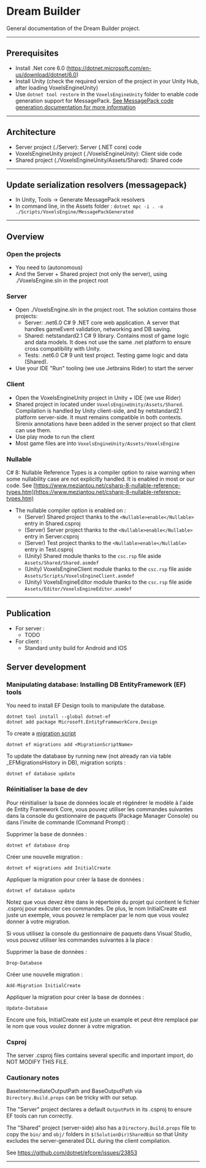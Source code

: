 # Dream Builder

General documentation of the Dream Builder project.

---

## Prerequisites

- Install .Net core 6.0 (https://dotnet.microsoft.com/en-us/download/dotnet/6.0)
- Install Unity (check the required version of the project in your Unity Hub, after loading VoxelsEngineUnity)
- Use `dotnet tool restore` in the `VoxelsEngineUnity` folder to enable code generation support for
  MessagePack. [See MessagePack code generation documentation for more information](https://github.com/neuecc/MessagePack-CSharp#aot-code-generation-support-for-unityxamarin)

---

## Architecture

- Server project (./Server): Server (.NET core) code
- VoxelsEngineUnity project (./VoxelsEngineUnity): Client side code
- Shared project (./VoxelsEngineUnity/Assets/Shared): Shared code

---

## Update serialization resolvers (messagepack)

- In Unity, Tools -> Generate MessagePack resolvers
- In command line, in the Assets folder : `dotnet mpc -i . -o ./Scripts/VoxelsEngine/MessagePackGenerated`

---

## Overview

### Open the projects

- You need to (autonomous)
- And the Server + Shared project (not only the server), using ./VoxelsEngine.sln in the project root

### Server

- Open ./VoxelsEngine.sln in the project root. The solution contains those projects:
    - Server: .net6.0 C# 9 .NET core web application. A server that handles gameEvent validation, networking
      and DB saving.
    - Shared: netstandard2.1 C# 9 library. Contains most of game logic and data models. It does not use the same .net
      platform to ensure cross compatibility with Unity.
    - Tests: .net6.0 C# 9 unit test project. Testing game logic and data (Shared).
- Use your IDE "Run" tooling (we use Jetbrains Rider) to start the server

### Client

- Open the VoxelsEngineUnity project in Unity + IDE (we use Rider)
- Shared project in located under `VoxelsEngineUnity/Assets/Shared`. Compilation is handled by Unity client-side, and
  by netstandard2.1 platform server-side. It must remains compatible in both contexts. Sirenix annotations have been
  added in the server project so that client can use them.
- Use play mode to run the client
- Most game files are into `VoxelsEngineUnity/Assets/VoxelsEngine`

### Nullable

C# 8: Nullable Reference Types is a compiler option to raise warning when some nullability case are not explicitly
handled. It is enabled in most or our code.
See [https://www.meziantou.net/csharp-8-nullable-reference-types.htm](https://www.meziantou.net/csharp-8-nullable-reference-types.htm)

- The nullable compiler option is enabled on :
    - (Server) Shared project thanks to the `<Nullable>enable</Nullable>` entry in Shared.csproj
    - (Server) Server project thanks to the `<Nullable>enable</Nullable>` entry in Server.csproj
    - (Server) Test project thanks to the `<Nullable>enable</Nullable>` entry in Test.csproj
    - (Unity) Shared module thanks to the `csc.rsp` file aside `Assets/Shared/Shared.asmdef`
    - (Unity) VoxelsEngineClient module thanks to the `csc.rsp` file aside `Assets/Scripts/VoxelsEngineClient.asmdef`
    - (Unity) VoxelsEngineEditor module thanks to the `csc.rsp` file aside `Assets/Editor/VoxelsEngineEditor.asmdef`

---

## Publication

- For server :
    - TODO
- For client :
    - Standard unity build for Android and IOS

## Server development

### Manipulating database: Installing DB EntityFramework (EF) tools

You need to install EF Design tools to manipulate the database.

```
dotnet tool install --global dotnet-ef
dotnet add package Microsoft.EntityFrameworkCore.Design
```

To create
a [migration script](https://docs.microsoft.com/en-us/ef/core/managing-schemas/migrations/?tabs=dotnet-core-cli)

```
dotnet ef migrations add <MigrationScriptName>
```

To update the database by running new (not already ran via table \_EFMigrationsHistory in DB), migration scripts :

```
dotnet ef database update
```

### Réinitialiser la base de dev

Pour réinitialiser la base de données locale et régénérer le modèle à l'aide de Entity Framework Core, vous pouvez
utiliser les commandes suivantes dans la console du gestionnaire de paquets (Package Manager Console) ou dans l'invite
de commande (Command Prompt) :

Supprimer la base de données :

```shell
dotnet ef database drop
```

Créer une nouvelle migration :

```shell
dotnet ef migrations add InitialCreate
```

Appliquer la migration pour créer la base de données :

```shell
dotnet ef database update
```

Notez que vous devez être dans le répertoire du projet qui contient le fichier .csproj pour exécuter ces commandes.
De plus, le nom InitialCreate est juste un exemple, vous pouvez le remplacer par le nom que vous voulez donner à votre
migration.

Si vous utilisez la console du gestionnaire de paquets dans Visual Studio, vous pouvez utiliser les commandes suivantes
à la place :

Supprimer la base de données :

```shell
Drop-Database
```

Créer une nouvelle migration :

```shell
Add-Migration InitialCreate
```

Appliquer la migration pour créer la base de données :

```shell
Update-Database
```

Encore une fois, InitialCreate est juste un example et peut être remplacé par le nom que vous voulez donner à votre
migration.

### Csproj

The server .csproj files contains several specific and important import, do NOT MODIFY THIS FILE.

### Cautionary notes

BaseIntermediateOutputPath and BaseOutputPath via `Directory.Build.props` can be tricky with our setup.

The "Server" project declares a default `OutputPath` in its .csproj to ensure EF tools can run correctly.

The "Shared" project (server-side) also has a `Directory.Build.props` file to copy the `bin/` and `obj/` folders
in `$(SolutionDir)SharedBin` so that Unity excludes the server-generated DLL during the client compilation.

See https://github.com/dotnet/efcore/issues/23853

---